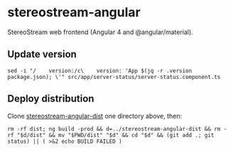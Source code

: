 stereostream-angular
====================

StereoStream web frontend (Angular 4 and @angular/material).

## Update version

    sed -i "/    version:/c\    version: 'App $(jq -r .version package.json); \'" src/app/server-status/server-status.component.ts

## Deploy distribution
Clone [stereostream-angular-dist](https://github.com/stereostream/stereostream-angular-dist) one directory above, then:

    rm -rf dist; ng build -prod && d=../stereostream-angular-dist && rm -rf "$d/dist" && mv "$PWD/dist" "$d" && cd "$d" && (git add .; git status) || ( >&2 echo BUILD FAILED )
